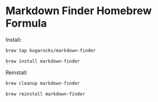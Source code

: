 # Markdown Finder Homebrew Formula

Install:

```bash
brew tap kugarocks/markdown-finder
```

```bash
brew install markdown-finder
```

Reinstall:

```bash
brew cleanup markdown-finder
```

```bash
brew reinstall markdown-finder
```

